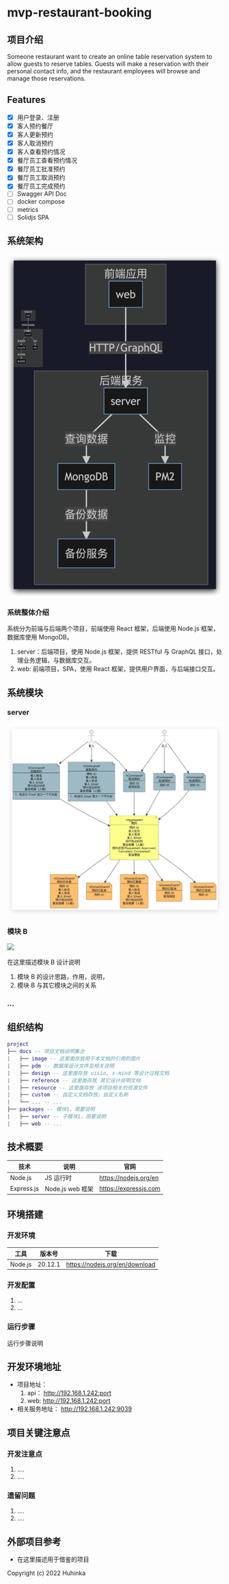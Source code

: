 # mvp-restaurant-booking

## 项目介绍

Someone restaurant want to create an online table reservation system to allow guests to reserve tables. Guests will make a reservation with their personal contact info, and the restaurant employees will browse and manage those reservations.

## Features

- [x] 用户登录、注册
- [x] 客人预约餐厅
- [x] 客人更新预约
- [x] 客人取消预约
- [x] 客人查看预约情况
- [x] 餐厅员工查看预约情况
- [x] 餐厅员工批准预约
- [x] 餐厅员工取消预约
- [x] 餐厅员工完成预约
- [ ] Swagger API Doc
- [ ] docker compose
- [ ] metrics
- [ ] Solidjs SPA

## 系统架构

![系统架构图](./docs/images/arch.jpg)

### 系统整体介绍

系统分为前端与后端两个项目，前端使用 React 框架，后端使用 Node.js 框架，数据库使用 MongoDB。

1. server：后端项目，使用 Node.js 框架，提供 RESTful 与 GraphQL 接口，处理业务逻辑，与数据库交互。
2. web: 前端项目，SPA，使用 React 框架，提供用户界面，与后端接口交互。

## 系统模块

### server

![](./docs/images/event-storming.jpg)


### 模块 B

![](./docs/image/module-xxx.png)

在这里描述模块 B 设计说明

1. 模块 B 的设计思路，作用，说明，
2. 模块 B 与其它模块之间的关系

### ...

## 组织结构

```lua
project
├── docs -- 项目文档说明集合
|   ├── image -- 这里面存放用于本文档的引用的图片
|   ├── pdm -- 数据库设计文件及相关说明
|   ├── design -- 这里面存放 visio, x-mind 等设计过程文档
|   ├── reference -- 这里面存放 其它设计说明文档
|   ├── resource -- 这里面存放 该项目相关的资源文件
|   ├── custom -- 自定义文档存放，自定义名称
|   └── ... -- ...
├── packages -- 模块1，简要说明
|   ├── server -- 子模块1，简要说明
|   ├── web -- ...
```

## 技术概要

| 技术       | 说明             | 官网                  |
| ---------- | ---------------- | --------------------- |
| Node.js    | JS 运行时        | https://nodejs.org/en |
| Express.js | Node.js web 框架 | https://expressjs.com |

## 环境搭建

### 开发环境

| 工具    | 版本号  | 下载                           |
| ------- | ------- | ------------------------------ |
| Node.js | 20.12.1 | https://nodejs.org/en/download |

### 开发配置

1. ...
2. ...

### 运行步骤

运行步骤说明

## 开发环境地址

- 项目地址：
  1. api： http://192.168.1.242:port
  2. web: http://192.168.1.242:port
- 相关服务地址： http://192.168.1.242:9039

## 项目关键注意点

### 开发注意点

1. ....
2. ....

### 遗留问题

1. ....
2. ....

## 外部项目参考

- 在这里描述用于借鉴的项目

Copyright (c) 2022 Huhinka
